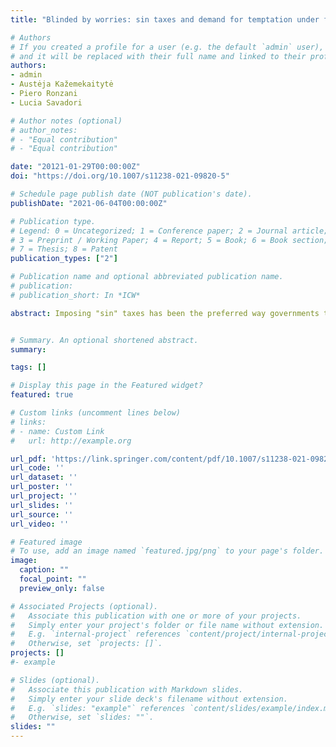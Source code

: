 ```yaml
---
title: "Blinded by worries: sin taxes and demand for temptation under financial worries (Theory and Decision)"

# Authors
# If you created a profile for a user (e.g. the default `admin` user), write the username (folder name) here 
# and it will be replaced with their full name and linked to their profile.
authors:
- admin
- Austėja Kažemekaitytė
- Piero Ronzani
- Lucia Savadori

# Author notes (optional)
# author_notes:
# - "Equal contribution"
# - "Equal contribution"

date: "20121-01-29T00:00:00Z"
doi: "https://doi.org/10.1007/s11238-021-09820-5"

# Schedule page publish date (NOT publication's date).
publishDate: "2021-06-04T00:00:00Z"

# Publication type.
# Legend: 0 = Uncategorized; 1 = Conference paper; 2 = Journal article;
# 3 = Preprint / Working Paper; 4 = Report; 5 = Book; 6 = Book section;
# 7 = Thesis; 8 = Patent
publication_types: ["2"]

# Publication name and optional abbreviated publication name.
# publication: 
# publication_short: In *ICW*

abstract: Imposing "sin" taxes has been the preferred way governments tried to discourage the over-consumption of temptation goods for decades. However numerous evidence shows that consumers exhibit behavioral biases which can affect their reaction to taxes. This paper investigates a potential bias and how it affects demand for temptation - financial worries associated with poverty have been shown to shift attention towards pressing needs, often at the expense of forward looking decisions. In an online experiment with UK participants, we randomly induce financial worries and ask participants to allocate a budget between basic necessities and temptation goods in an experimental market. We randomly impose "taxes" on temptation by increasing its price. We find that, in the absence of any tax, inducing financial worries lowers demand for temptation, effect stronger for lower income participants. However, when financial concerns are salient, increasing the tax does not lower demand among lower-income participants. While financial worries might protect against over-consumption of temptation in the absence of tax changes, they also might hurt the poor the most when additional taxes are introduced. 


# Summary. An optional shortened abstract.
summary: 

tags: []

# Display this page in the Featured widget?
featured: true

# Custom links (uncomment lines below)
# links:
# - name: Custom Link
#   url: http://example.org

url_pdf: 'https://link.springer.com/content/pdf/10.1007/s11238-021-09820-5.pdf'
url_code: ''
url_dataset: ''
url_poster: ''
url_project: ''
url_slides: ''
url_source: ''
url_video: ''

# Featured image
# To use, add an image named `featured.jpg/png` to your page's folder. 
image:
  caption: ""
  focal_point: ""
  preview_only: false

# Associated Projects (optional).
#   Associate this publication with one or more of your projects.
#   Simply enter your project's folder or file name without extension.
#   E.g. `internal-project` references `content/project/internal-project/index.md`.
#   Otherwise, set `projects: []`.
projects: []
#- example

# Slides (optional).
#   Associate this publication with Markdown slides.
#   Simply enter your slide deck's filename without extension.
#   E.g. `slides: "example"` references `content/slides/example/index.md`.
#   Otherwise, set `slides: ""`.
slides: ""
---
```

<!--
{{% callout note %}}
Click the *Cite* button above to demo the feature to enable visitors to import publication metadata into their reference management software.
{{% /callout %}}

 {{% callout note %}}
 Create your slides in Markdown - click the *Slides* button to check out the example.
 {{% /callout %}}

Supplementary notes can be added here, including [code, math, and images](https://wowchemy.com/docs/writing-markdown-latex/).
-->
